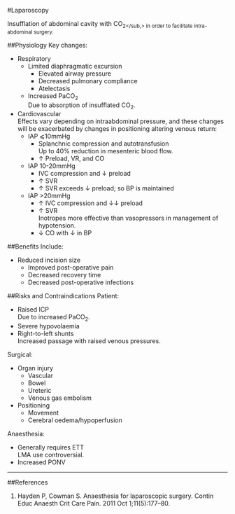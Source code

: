 #Laparoscopy

Insufflation of abdominal cavity with CO<sub>2</sub,> in order to facilitate intra-abdominal surgery.

##Physiology
Key changes:
* Respiratory
	* Limited diaphragmatic excursion
		* Elevated airway pressure
		* Decreased pulmonary compliance
		* Atelectasis
	* Increased PaCO<sub>2</sub>  
	Due to absorption of insufflated CO<sub>2</sub>.
* Cardiovascular  
Effects vary depending on intraabdominal pressure, and these changes will be exacerbated by changes in positioning altering venous return:
	* IAP ⩽10mmHg
		* Splanchnic compression and autotransfusion  
		Up to 40% reduction in mesenteric blood flow.
		* ↑ Preload, VR, and CO
	* IAP 10-20mmHg
		* IVC compression and ↓ preload
		* ↑ SVR
		* ↑ SVR exceeds ↓ preload; so BP is maintained
	* IAP >20mmHg
		* ↑ IVC compression and ↓↓ preload
		* ↑ SVR  
		Inotropes more effective than vasopressors in management of hypotension.
		* ↓ CO with ↓ in BP

##Benefits
Include:
* Reduced incision size
	* Improved post-operative pain
	* Decreased recovery time
	* Decreased post-operative infections


##Risks and Contraindications
Patient:
* Raised ICP  
Due to increased PaCO<sub>2</sub>.
* Severe hypovolaemia
* Right-to-left shunts  
Increased passage with raised venous pressures.


Surgical:
* Organ injury
	* Vascular
	* Bowel
	* Ureteric
	* Venous gas embolism
* Positioning
	* Movement
	* Cerebral oedema/hypoperfusion


Anaesthesia:
* Generally requires ETT  
LMA use controversial.
* Increased PONV

---
##References
1. Hayden P, Cowman S. Anaesthesia for laparoscopic surgery. Contin Educ Anaesth Crit Care Pain. 2011 Oct 1;11(5):177–80. 
